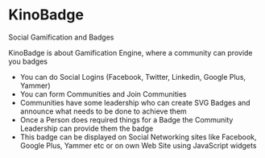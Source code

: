 KinoBadge
=========

Social Gamification and Badges

KinoBadge is about Gamification Engine, where a community can provide you badges
* You can do Social Logins (Facebook, Twitter, Linkedin, Google Plus, Yammer)
* You can form Communities and Join Communities
* Communities have some leadership who can create SVG Badges and announce what needs to be done to achieve them
* Once a Person does required things for a Badge the Community Leadership can provide them the badge
* This badge can be displayed on Social Networking sites like Facebook, Google Plus, Yammer etc or on own Web Site using JavaScript widgets
